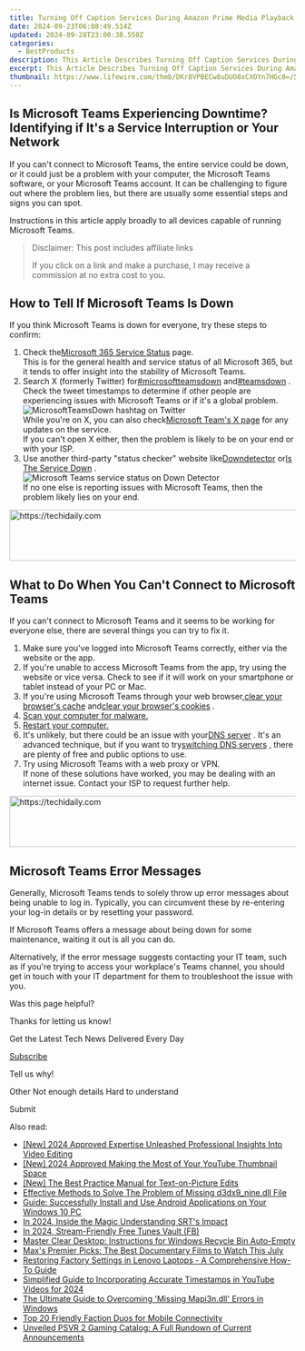 ```yaml
---
title: Turning Off Caption Services During Amazon Prime Media Playback
date: 2024-09-23T06:08:49.514Z
updated: 2024-09-28T23:00:38.550Z
categories:
  - BestProducts
description: This Article Describes Turning Off Caption Services During Amazon Prime Media Playback
excerpt: This Article Describes Turning Off Caption Services During Amazon Prime Media Playback
thumbnail: https://www.lifewire.com/thmb/DKr8VPBECw8uDUO8xCXOYn7HGc0=/540x405/filters:no_upscale():max_bytes(150000):strip_icc():format(webp)/turnoffamazonprimesubtitles-322f27a515f747aaa2c0a94db86e090f.jpg
---
```


## Is Microsoft Teams Experiencing Downtime? Identifying if It's a Service Interruption or Your Network
 If you can't connect to Microsoft Teams, the entire service could be down, or it could just be a problem with your computer, the Microsoft Teams software, or your Microsoft Teams account. It can be challenging to figure out where the problem lies, but there are usually some essential steps and signs you can spot.

 Instructions in this article apply broadly to all devices capable of running Microsoft Teams.

>  Disclaimer: This post includes affiliate links
>
>  If you click on a link and make a purchase, I may receive a commission at no extra cost to you.
>

## How to Tell If Microsoft Teams Is Down

 If you think Microsoft Teams is down for everyone, try these steps to confirm:

1. Check the[Microsoft 365 Service Status](https://twitter.com/MSFT365Status) page.  
 This is for the general health and service status of all Microsoft 365, but it tends to offer insight into the stability of Microsoft Teams.
2. Search X (formerly Twitter) for[#microsoftteamsdown](https://twitter.com/hashtag/microsoftteamsdown) and[#teamsdown](https://twitter.com/hashtag/TeamsDown) . Check the tweet timestamps to determine if other people are experiencing issues with Microsoft Teams or if it's a global problem.  
![MicrosoftTeamsDown hashtag on Twitter](https://www.lifewire.com/thmb/_UxDi-CGP-cUbmhFgoAP4AgFGe4=/1500x0/filters:no_upscale():max_bytes(150000):strip_icc():format(webp)/is-microsoft-teams-down-or-is-it-you-51050511-505bb881bf924c189064924855fbb7c8.jpg)  
 While you're on X, you can also check[Microsoft Team's X page](https://twitter.com/MicrosoftTeams) for any updates on the service.  
 If you can't open X either, then the problem is likely to be on your end or with your ISP.
3. Use another third-party "status checker" website like[Downdetector](https://downdetector.com/status/teams/) or[Is The Service Down](https://istheservicedown.com/problems/microsoft-teams) .  
![Microsoft Teams service status on Down Detector](https://www.lifewire.com/thmb/8PpnwSJBHgwKPGng__hrZM0m4jE=/1500x0/filters:no_upscale():max_bytes(150000):strip_icc():format(webp)/is-microsoft-teams-down-or-is-it-you-51050512-ee25bd1e25bc4991b9aef28aca7a0ff8.jpg)  
 If no one else is reporting issues with Microsoft Teams, then the problem likely lies on your end.

<!-- affiliate ads begin -->
<a href="https://appsumo.8odi.net/c/5597632/2123735/7443" target="_top" id="2123735">
  <img src="//a.impactradius-go.com/display-ad/7443-2123735" border="0" alt="https://techidaily.com" width="600" height="90"/>
</a>
<img height="0" width="0" src="https://appsumo.8odi.net/i/5597632/2123735/7443" style="position:absolute;visibility:hidden;" border="0" />
<!-- affiliate ads end -->

## What to Do When You Can't Connect to Microsoft Teams

 If you can't connect to Microsoft Teams and it seems to be working for everyone else, there are several things you can try to fix it.

1. Make sure you've logged into Microsoft Teams correctly, either via the website or the app.
2. If you're unable to access Microsoft Teams from the app, try using the website or vice versa. Check to see if it will work on your smartphone or tablet instead of your PC or Mac.
3. If you're using Microsoft Teams through your web browser,[clear your browser's cache](https://www.lifewire.com/how-to-clear-cache-2617980) and[clear your browser's cookies](https://www.lifewire.com/how-to-delete-cookies-2617981) .
4. [Scan your computer for malware.](https://www.lifewire.com/properly-scan-your-computer-for-viruses-and-other-malware-2624526)
5. [Restart your computer.](https://www.lifewire.com/how-to-reboot-a-computer-2624568)
6. It's unlikely, but there could be an issue with your[DNS server](https://www.lifewire.com/what-is-a-dns-server-2625854) . It's an advanced technique, but if you want to try[switching DNS servers](https://www.lifewire.com/how-to-change-dns-server-settings-2617979) , there are plenty of free and public options to use.
7. Try using Microsoft Teams with a web proxy or VPN.  
 If none of these solutions have worked, you may be dealing with an internet issue. Contact your ISP to request further help.

<!-- affiliate ads begin -->
<a href="https://appsumo.8odi.net/c/5597632/2123739/7443" target="_top" id="2123739">
  <img src="//a.impactradius-go.com/display-ad/7443-2123739" border="0" alt="https://techidaily.com" width="728" height="90"/>
</a>
<img height="0" width="0" src="https://appsumo.8odi.net/i/5597632/2123739/7443" style="position:absolute;visibility:hidden;" border="0" />
<!-- affiliate ads end -->

## Microsoft Teams Error Messages

 Generally, Microsoft Teams tends to solely throw up error messages about being unable to log in. Typically, you can circumvent these by re-entering your log-in details or by resetting your password.

 If Microsoft Teams offers a message about being down for some maintenance, waiting it out is all you can do.

 Alternatively, if the error message suggests contacting your IT team, such as if you're trying to access your workplace's Teams channel, you should get in touch with your IT department for them to troubleshoot the issue with you.

Was this page helpful?

Thanks for letting us know!

 Get the Latest Tech News Delivered Every Day

[Subscribe](https://www.lifewire.com/#)

Tell us why!

 Other  Not enough details  Hard to understand

 Submit

<ins class="adsbygoogle"
     style="display:block"
     data-ad-format="autorelaxed"
     data-ad-client="ca-pub-7571918770474297"
     data-ad-slot="1223367746"></ins>

<ins class="adsbygoogle"
     style="display:block"
     data-ad-client="ca-pub-7571918770474297"
     data-ad-slot="8358498916"
     data-ad-format="auto"
     data-full-width-responsive="true"></ins>

<span class="atpl-alsoreadstyle">Also read:</span>
<div><ul>
<li><a href="https://youtube-webster.techidaily.com/024-approved-expertise-unleashed-professional-insights-into-video-editing/"><u>[New] 2024 Approved Expertise Unleashed Professional Insights Into Video Editing</u></a></li>
<li><a href="https://youtube-webster.techidaily.com/024-approved-making-the-most-of-your-youtube-thumbnail-space/"><u>[New] 2024 Approved Making the Most of Your YouTube Thumbnail Space</u></a></li>
<li><a href="https://some-tips.techidaily.com/new-the-best-practice-manual-for-text-on-picture-edits/"><u>[New] The Best Practice Manual for Text-on-Picture Edits</u></a></li>
<li><a href="https://techtrends.techidaily.com/effective-methods-to-solve-the-problem-of-missing-d3dx9ninedll-file/"><u>Effective Methods to Solve The Problem of Missing d3dx9_nine.dll File</u></a></li>
<li><a href="https://techtrends.techidaily.com/guide-successfully-install-and-use-android-applications-on-your-windows-10-pc/"><u>Guide: Successfully Install and Use Android Applications on Your Windows 10 PC</u></a></li>
<li><a href="https://extra-skills.techidaily.com/in-2024-inside-the-magic-understanding-srts-impact/"><u>In 2024, Inside the Magic Understanding SRT's Impact</u></a></li>
<li><a href="https://facebook-videos.techidaily.com/in-2024-stream-friendly-free-tunes-vault-fb/"><u>In 2024, Stream-Friendly Free Tunes Vault (FB)</u></a></li>
<li><a href="https://win11-tips.techidaily.com/master-clear-desktop-instructions-for-windows-recycle-bin-auto-empty/"><u>Master Clear Desktop: Instructions for Windows Recycle Bin Auto-Empty</u></a></li>
<li><a href="https://techtrends.techidaily.com/maxs-premier-picks-the-best-documentary-films-to-watch-this-july/"><u>Max's Premier Picks: The Best Documentary Films to Watch This July</u></a></li>
<li><a href="https://techtrends.techidaily.com/restoring-factory-settings-in-lenovo-laptops-a-comprehensive-how-to-guide/"><u>Restoring Factory Settings in Lenovo Laptops - A Comprehensive How-To Guide</u></a></li>
<li><a href="https://extra-skills.techidaily.com/simplified-guide-to-incorporating-accurate-timestamps-in-youtube-videos-for-2024/"><u>Simplified Guide to Incorporating Accurate Timestamps in YouTube Videos for 2024</u></a></li>
<li><a href="https://techtrends.techidaily.com/the-ultimate-guide-to-overcoming-missing-mapi3ndll-errors-in-windows/"><u>The Ultimate Guide to Overcoming 'Missing Mapi3n.dll' Errors in Windows</u></a></li>
<li><a href="https://games-able.techidaily.com/top-20-friendly-faction-duos-for-mobile-connectivity/"><u>Top 20 Friendly Faction Duos for Mobile Connectivity</u></a></li>
<li><a href="https://techtrends.techidaily.com/unveiled-psvr-2-gaming-catalog-a-full-rundown-of-current-announcements/"><u>Unveiled PSVR 2 Gaming Catalog: A Full Rundown of Current Announcements</u></a></li>
</ul></div>

